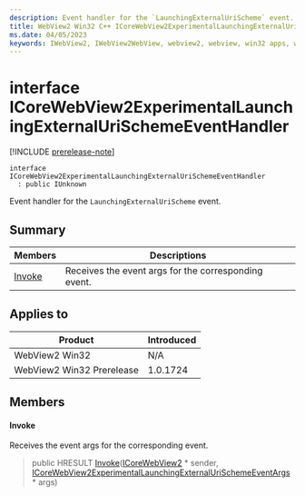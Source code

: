 ```yaml
---
description: Event handler for the `LaunchingExternalUriScheme` event.
title: WebView2 Win32 C++ ICoreWebView2ExperimentalLaunchingExternalUriSchemeEventHandler
ms.date: 04/05/2023
keywords: IWebView2, IWebView2WebView, webview2, webview, win32 apps, win32, edge, ICoreWebView2, ICoreWebView2Controller, browser control, edge html, ICoreWebView2ExperimentalLaunchingExternalUriSchemeEventHandler
---
```


# interface ICoreWebView2ExperimentalLaunchingExternalUriSchemeEventHandler

[!INCLUDE [prerelease-note](../includes/prerelease-note.md)]

```
interface ICoreWebView2ExperimentalLaunchingExternalUriSchemeEventHandler
  : public IUnknown
```

Event handler for the `LaunchingExternalUriScheme` event.

## Summary

 Members                        | Descriptions
--------------------------------|---------------------------------------------
[Invoke](#invoke) | Receives the event args for the corresponding event.

## Applies to

Product                         | Introduced
--------------------------------|---------------------------------------------
WebView2 Win32            |    N/A
WebView2 Win32 Prerelease |    1.0.1724

## Members

#### Invoke

Receives the event args for the corresponding event.

> public HRESULT [Invoke](#invoke)([ICoreWebView2](icorewebview2.md) * sender, [ICoreWebView2ExperimentalLaunchingExternalUriSchemeEventArgs](icorewebview2experimentallaunchingexternalurischemeeventargs.md) * args)

